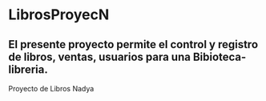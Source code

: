 # LibrosProyecN
## El presente proyecto permite el control y registro de libros, ventas, usuarios para una Bibioteca-libreria.
 Proyecto de Libros Nadya